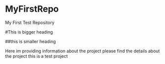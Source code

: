 # MyFirstRepo
My First Test Repository

#This is bigger heading

##this is smaller heading

Here im providing information about the project
please find the details about the project
this is a test project
